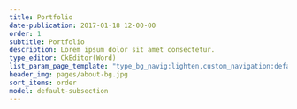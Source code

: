 ```yaml
---
title: Portfolio
date-publication: 2017-01-18 12-00-00
order: 1
subtitle: Portfolio
description: Lorem ipsum dolor sit amet consectetur.
type_editor: CkEditor(Word)
list_param_page_template: "type_bg_navig:lighten,custom_navigation:default_navbar_custom_dd_sections"
header_img: pages/about-bg.jpg
sort_items: order
model: default-subsection
---
```

